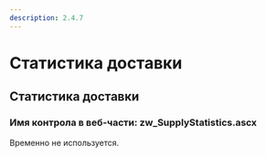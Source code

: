 ```yaml
---
description: 2.4.7
---
```


# Статистика доставки

## Статистика доставки

### Имя контрола в веб-части: zw\_SupplyStatistics.ascx

Временно не используется.

